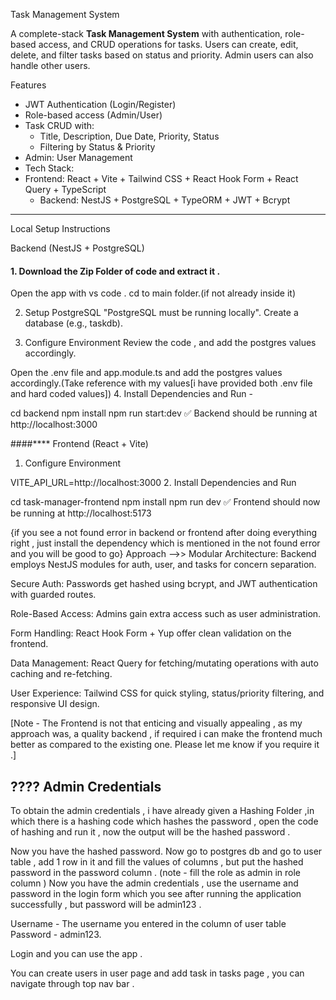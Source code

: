 Task Management System

A complete-stack **Task Management System** with authentication, role-based access, and CRUD operations for tasks. Users can create, edit, delete, and filter tasks based on status and priority. Admin users can also handle other users.

Features

- JWT Authentication (Login/Register)
- Role-based access (Admin/User)
- Task CRUD with:
  - Title, Description, Due Date, Priority, Status
  - Filtering by Status & Priority
- Admin: User Management
- Tech Stack:
- Frontend: React + Vite + Tailwind CSS + React Hook Form + React Query + TypeScript
  - Backend: NestJS + PostgreSQL + TypeORM + JWT + Bcrypt

---

Local Setup Instructions

Backend (NestJS + PostgreSQL)

#### 1. Download the Zip Folder of code and extract it .

Open the app with vs code .
cd to main folder.(if not already inside it)

2. Setup PostgreSQL
"PostgreSQL must be running locally". Create a database (e.g., taskdb).

3. Configure Environment
Review the code , and add the postgres values accordingly.

Open the .env file and app.module.ts and add the postgres values accordingly.(Take reference with my values[i have provided both .env file and hard coded values])
4. Install Dependencies and Run -

cd backend
npm install
npm run start:dev
✅ Backend should be running at http://localhost:3000

####**** Frontend (React + Vite)
1. Configure Environment

VITE_API_URL=http://localhost:3000
2. Install Dependencies and Run

cd task-manager-frontend
npm install
npm run dev
✅ Frontend should now be running at http://localhost:5173
 

{if you see a not found error in backend or frontend after doing everything right , just install the dependency which is mentioned in the not found error and you will be good to go} 
Approach -->>
Modular Architecture: Backend employs NestJS modules for auth, user, and tasks for concern separation.

Secure Auth: Passwords get hashed using bcrypt, and JWT authentication with guarded routes.

Role-Based Access: Admins gain extra access such as user administration.

Form Handling: React Hook Form + Yup offer clean validation on the frontend.

Data Management: React Query for fetching/mutating operations with auto caching and re-fetching.

User Experience: Tailwind CSS for quick styling, status/priority filtering, and responsive UI design.

[Note - The Frontend is not that enticing and visually appealing , as my approach was, a quality backend , if required i can make the frontend much better as compared to the existing one. Please let me know if you require it .]

???? Admin Credentials 
--

To obtain the admin credentials , i have already given a Hashing Folder ,in which there is a hashing code which hashes the password , open the code of hashing and run it , now the output will be the hashed password . 

Now you have the hashed password.
Now go to postgres db and go to user table , add 1 row in it and fill the values of columns , but put the hashed password in the password column . (note - fill the role as admin in role column )
Now you have the admin credentials , use the username and password in the login form which you see after running the application successfully , but password will be admin123 .

Username - The username you entered in the column of user table
Password - admin123.

Login and you can use the app .


You can create users in user page and add task in tasks page , you can navigate through top nav bar .


